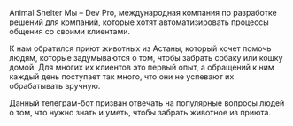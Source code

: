 Animal Shelter
Мы – Dev Pro, 
международная компания по разработке решений для компаний, 
которые хотят автоматизировать процессы общения со своими клиентами.

К нам обратился приют животных из Астаны, который хочет помочь людям, 
которые задумываются о том, чтобы забрать собаку или кошку домой. 
Для многих их клиентов это первый опыт, а обращений к ним каждый день 
поступает так много, что они не успевают их обрабатывать вручную.

Данный телеграм-бот призван отвечать на популярные вопросы людей о том, 
что нужно знать и уметь, чтобы забрать животное из приюта.
